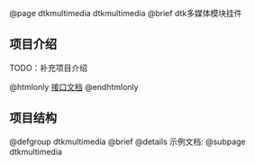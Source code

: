 @page dtkmultimedia dtkmultimedia
@brief dtk多媒体模块挂件

## 项目介绍

TODO：补充项目介绍

@htmlonly
<a href="group__dtkmultimedia.html" >接口文档</a>
@endhtmlonly

## 项目结构




@defgroup dtkmultimedia
@brief
@details 示例文档:
@subpage dtkmultimedia
